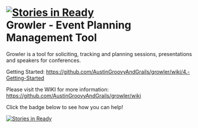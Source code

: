 [![Stories in Ready](https://badge.waffle.io/AustinGroovyAndGrails/growler.png?label=ready)](https://waffle.io/AustinGroovyAndGrails/growler)  
Growler - Event Planning Management Tool
========================================

Growler is a tool for soliciting, tracking and planning sessions, presentations and speakers for conferences.

Getting Started: https://github.com/AustinGroovyAndGrails/growler/wiki/4.-Getting-Started

Please visit the WIKI for more information: https://github.com/AustinGroovyAndGrails/growler/wiki

Click the badge below to see how you can help!

[![Stories in Ready](https://badge.waffle.io/AustinGroovyAndGrails/growler.png?label=ready)](http://waffle.io/AustinGroovyAndGrails/growler)
